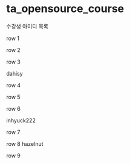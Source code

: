 # ta_opensource_course

수강생 아이디 목록

row 1


row 2

row 3

dahisy

row 4

row 5

row 6

inhyuck222

row 7

row 8
hazelnut

row 9
